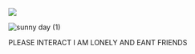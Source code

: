 ![](https://komarev.com/ghpvc/?username=your-github-digital4ngst&label=homos+++&color=yellow)

![sunny day (1)](https://github.com/user-attachments/assets/9c71c6d2-ae08-4c23-a297-ff0f14cc5f58)


PLEASE INTERACT I AM LONELY AND EANT FRIENDS




